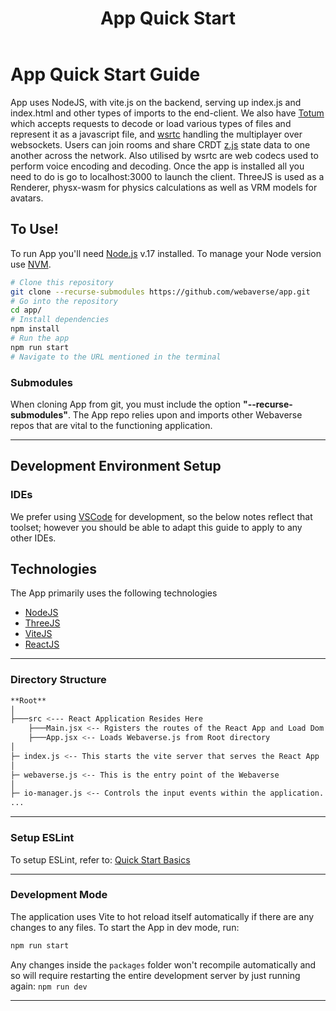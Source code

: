 ﻿---
id: app-quickstart
title: App Quick Start
---

# App Quick Start Guide

App uses NodeJS, with vite.js on the backend, serving up index.js and index.html and other types of imports to the end-client. We also have [Totum](https://github.com/webaverse/Totum/) which accepts requests to decode or load various types of files and represent it as a javascript file, and [wsrtc](https://github.com/webaverse/wsrtc/) handling the multiplayer over websockets. Users can join rooms and share CRDT [z.js](https://github.com/webaverse/zjs) state data to one another across the network. Also utilised by wsrtc are web codecs used to perform voice encoding and decoding. 
Once the app is installed all you need to do is go to localhost:3000 to launch the client. ThreeJS is used as a Renderer, physx-wasm for physics calculations as well as VRM models for avatars.

## To Use!

To run App you'll need [Node.js](https://nodejs.org/en/download/) v.17 installed.  To manage your Node version use [NVM](https://github.com/nvm-sh/nvm).

```bash
# Clone this repository
git clone --recurse-submodules https://github.com/webaverse/app.git
# Go into the repository
cd app/
# Install dependencies
npm install
# Run the app
npm run start
# Navigate to the URL mentioned in the terminal

```
### Submodules
When cloning App from git, you must include the option **"--recurse-submodules"**. The App repo relies upon and imports other Webaverse repos that are vital to the functioning application.

---

## Development Environment Setup

### IDEs

We prefer using [VSCode](https://code.visualstudio.com/download) for development, so the below notes reflect that toolset; however you should be able to adapt this guide to apply to any other IDEs.

## Technologies

The App primarily uses the following technologies

* [NodeJS](https://nodejs.org/)
* [ThreeJS](https://threejs.org/)
* [ViteJS](https://vitejs.dev/)
* [ReactJS](https://reactjs.org/)

---

### Directory Structure

```bash
**Root**
│
├───src <--- React Application Resides Here
	├───Main.jsx <-- Rgisters the routes of the React App and Load Dom
	├───App.jsx <-- Loads Webaverse.js from Root directory
│
├─ index.js <-- This starts the vite server that serves the React App
│
├─ webaverse.js <-- This is the entry point of the Webaverse
│
├─ io-manager.js <-- Controls the input events within the application.
...
```

---

### Setup ESLint

To setup ESLint, refer to: [Quick Start Basics](../quick-start-basics#setup-eslint)

---

### Development Mode

The application uses Vite to hot reload itself automatically if there are any changes to any files. To start the App in dev mode, run:

```bash
npm run start
```

Any changes inside the `packages` folder won't recompile automatically and so will require restarting the entire development server by just running again: `npm run dev`


---

